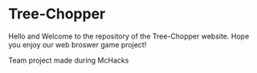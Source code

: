 # Tree-Chopper
Hello and Welcome to the repository of the Tree-Chopper website. Hope you enjoy our web broswer game project!

Team project made during McHacks
